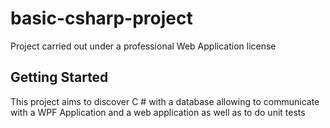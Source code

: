 # basic-csharp-project

Project carried out under a professional Web Application license

## Getting Started

This project aims to discover C # with a database allowing to communicate with a WPF Application and a web application as well as to do unit tests

